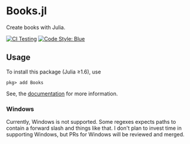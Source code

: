 # Books.jl

Create books with Julia.

[![CI Testing](https://github.com/rikhuijzer/Books.jl/workflows/CI/badge.svg)](https://github.com/rikhuijzer/Books.jl/actions?query=workflow%3ACI+branch%3Amain)
[![Code Style: Blue](https://img.shields.io/badge/code%20style-blue-4495d1.svg)](https://github.com/invenia/BlueStyle)

## Usage

To install this package (Julia ≥1.6), use
```
pkg> add Books
```

See, the [documentation](https://rikhuijzer.github.io/Books.jl) for more information.

### Windows

Currently, Windows is not supported.
Some regexes expects paths to contain a forward slash and things like that.
I don't plan to invest time in supporting Windows, but PRs for Windows will be reviewed and merged.
